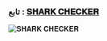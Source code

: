 
### تابع : [𝐒𝐇𝐀𝐑𝐊 𝐂𝐇𝐄𝐂𝐊𝐄𝐑](https://t.me/L_H_V) ###

![𝐒𝐇𝐀𝐑𝐊 𝐂𝐇𝐄𝐂𝐊𝐄𝐑](https://te.legra.ph/file/cde2b51203fbdab57fac5.jpg)

